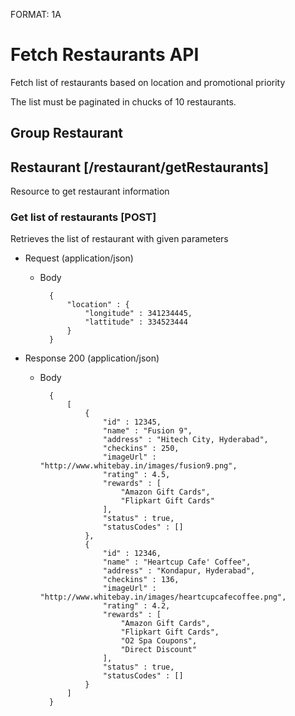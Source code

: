 FORMAT: 1A

# Fetch Restaurants API
Fetch list of restaurants based on location and promotional priority 

The list must be paginated in chucks of 10 restaurants.

## Group Restaurant

## Restaurant [/restaurant/getRestaurants]

Resource to get restaurant information

### Get list of restaurants [POST]

Retrieves the list of restaurant with given parameters

+ Request (application/json)

    + Body

            {
                "location" : {
                    "longitude" : 341234445,
                    "lattitude" : 334523444
                }
            }

+ Response 200 (application/json)

    + Body 

            {
                [
                    {
                        "id" : 12345,
                        "name" : "Fusion 9",
                        "address" : "Hitech City, Hyderabad",
                        "checkins" : 250,
                        "imageUrl" : "http://www.whitebay.in/images/fusion9.png",
                        "rating" : 4.5,
                        "rewards" : [
                            "Amazon Gift Cards",
                            "Flipkart Gift Cards"
                        ],
                        "status" : true,
                        "statusCodes" : []
                    },
                    {
                        "id" : 12346,
                        "name" : "Heartcup Cafe' Coffee",
                        "address" : "Kondapur, Hyderabad",
                        "checkins" : 136,
                        "imageUrl" : "http://www.whitebay.in/images/heartcupcafecoffee.png",
                        "rating" : 4.2,
                        "rewards" : [
                            "Amazon Gift Cards",
                            "Flipkart Gift Cards",
                            "O2 Spa Coupons",
                            "Direct Discount"
                        ],
                        "status" : true,
                        "statusCodes" : []
                    }
                ]
            }